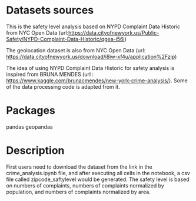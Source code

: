 # Datasets sources
This is the safety level analysis based on NYPD Complaint Data Historic from NYC Open Data (url:https://data.cityofnewyork.us/Public-Safety/NYPD-Complaint-Data-Historic/qgea-i56i)

The geolocation dataset is also from NYC Open Data (url: https://data.cityofnewyork.us/download/i8iw-xf4u/application%2Fzip)

The idea of using NYPD Complaint Data Historic for safety analysis is inspired from BRUNA MENDES (url : https://www.kaggle.com/brunacmendes/new-york-crime-analysis/). Some of the data processing code is adapted from it.

# Packages
pandas 
geopandas 

# Description
First users need to download the dataset from the link in the crime_analysis.ipynb file, and after executing all cells in the notebook, a csv file called zipcode_saftylevel would be generated.
The safety level is based on numbers of complaints, numbers of complaints normalized by population, and numbers of complaints normalized by area.